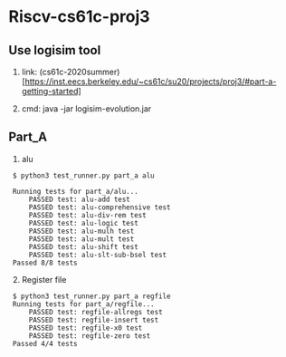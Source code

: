 # Riscv-cs61c-proj3

## Use logisim tool

1. link: (cs61c-2020summer)[https://inst.eecs.berkeley.edu/~cs61c/su20/projects/proj3/#part-a-getting-started]

1. cmd: java -jar logisim-evolution.jar

## Part_A

1. alu
```
 $ python3 test_runner.py part_a alu 

 Running tests for part_a/alu...
	 PASSED test: alu-add test
	 PASSED test: alu-comprehensive test
	 PASSED test: alu-div-rem test
	 PASSED test: alu-logic test
	 PASSED test: alu-mulh test
	 PASSED test: alu-mult test
	 PASSED test: alu-shift test
	 PASSED test: alu-slt-sub-bsel test
 Passed 8/8 tests
```

2. Register file
```
 $ python3 test_runner.py part_a regfile
 Running tests for part_a/regfile...
	 PASSED test: regfile-allregs test
	 PASSED test: regfile-insert test
	 PASSED test: regfile-x0 test
	 PASSED test: regfile-zero test
 Passed 4/4 tests
```